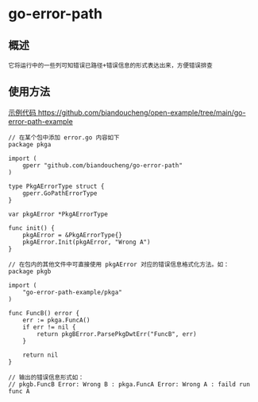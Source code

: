 # go-error-path

## 概述
```
它将运行中的一些列可知错误已路径+错误信息的形式表达出来，方便错误排查
```

## 使用方法
[示例代码 <https://github.com/biandoucheng/open-example/tree/main/go-error-path-example>](https://github.com/biandoucheng/open-example/tree/main/go-error-path-example)
```
// 在某个包中添加 error.go 内容如下
package pkga

import (
	gperr "github.com/biandoucheng/go-error-path"
)

type PkgAErrorType struct {
	gperr.GoPathErrorType
}

var pkgAError *PkgAErrorType

func init() {
	pkgAError = &PkgAErrorType{}
	pkgAError.Init(pkgAError, "Wrong A")
}

// 在包内的其他文件中可直接使用 pkgAError 对应的错误信息格式化方法。如：
package pkgb

import (
	"go-error-path-example/pkga"
)

func FuncB() error {
	err := pkga.FuncA()
	if err != nil {
		return pkgBError.ParsePkgDwtErr("FuncB", err)
	}

	return nil
}

// 输出的错误信息形式如：
// pkgb.FuncB Error: Wrong B : pkga.FuncA Error: Wrong A : faild run func A
```